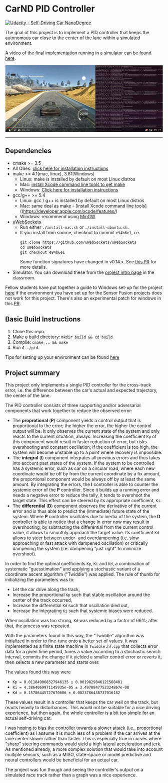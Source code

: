 # CarND PID Controller

[![Udacity - Self-Driving Car NanoDegree](https://s3.amazonaws.com/udacity-sdc/github/shield-carnd.svg)](http://www.udacity.com/drive)

The goal of this project is to implement a PID controller that keeps the autonomous car
close to the center of the lane within a simulated environment.

A video of the final implementation running in a simulator can be 
found [here](https://www.youtube.com/watch?v=wSUsaHKEUBE). 

<a href="https://www.youtube.com/watch?v=wSUsaHKEUBE"><img src="images/video.jpg" /></a>

---

## Dependencies

* cmake >= 3.5
 * All OSes: [click here for installation instructions](https://cmake.org/install/)
* make >= 4.1(mac, linux), 3.81(Windows)
  * Linux: make is installed by default on most Linux distros
  * Mac: [install Xcode command line tools to get make](https://developer.apple.com/xcode/features/)
  * Windows: [Click here for installation instructions](http://gnuwin32.sourceforge.net/packages/make.htm)
* gcc/g++ >= 5.4
  * Linux: gcc / g++ is installed by default on most Linux distros
  * Mac: same deal as make - [install Xcode command line tools]((https://developer.apple.com/xcode/features/)
  * Windows: recommend using [MinGW](http://www.mingw.org/)
* [uWebSockets](https://github.com/uWebSockets/uWebSockets)
  * Run either `./install-mac.sh` or `./install-ubuntu.sh`.
  * If you install from source, checkout to commit `e94b6e1`, i.e.
    ```
    git clone https://github.com/uWebSockets/uWebSockets 
    cd uWebSockets
    git checkout e94b6e1
    ```
    Some function signatures have changed in v0.14.x. See [this PR](https://github.com/udacity/CarND-MPC-Project/pull/3) for more details.
* Simulator. You can download these from the [project intro page](https://github.com/udacity/self-driving-car-sim/releases) in the classroom.

Fellow students have put together a guide to Windows set-up for the project [here](https://s3-us-west-1.amazonaws.com/udacity-selfdrivingcar/files/Kidnapped_Vehicle_Windows_Setup.pdf) if the environment you have set up for the Sensor Fusion projects does not work for this project. There's also an experimental patch for windows in this [PR](https://github.com/udacity/CarND-PID-Control-Project/pull/3).

## Basic Build Instructions

1. Clone this repo.
2. Make a build directory: `mkdir build && cd build`
3. Compile: `cmake .. && make`
4. Run it: `./pid`. 

Tips for setting up your environment can be found [here](https://classroom.udacity.com/nanodegrees/nd013/parts/40f38239-66b6-46ec-ae68-03afd8a601c8/modules/0949fca6-b379-42af-a919-ee50aa304e6a/lessons/f758c44c-5e40-4e01-93b5-1a82aa4e044f/concepts/23d376c7-0195-4276-bdf0-e02f1f3c665d)

## Project summary

This project only implements a single PID controller for the cross-track error, i.e. the
difference between the car's actual and expected trajectory, the center of the lane.

The PID controller consists of three supporting and/or adversarial components that work together
to reduce the observed error:

- The **proprotional** (**P**) component yields a control output that is proportional to the error;
  the higher the error, the higher the control output will be. 
  It only observes the current state of the system and only reacts to the current situation, always.
  Increasing the coefficient `Kp` of this component would result in faster reduction of error, but risks
  overshooting and constant oscillation; if the coefficient is too high, the system will become unstable
  up to a point where recovery is impossible.
- The **integral** (**I**) component integrates all previous errors and thus takes into account past states
  of the system. 
  If the system to be controlled has a systemic error, such as car on a circular road,
  where each new coordinate would be off by from the current coordinate by a fix amount,
  the proportional component would be always off by at least the same amount.
  By integrating the errors, the **I** controller is able to counter the systemic error of the
  **P** controller. Since it builds up a running error and needs a negative error to reduce the
  tally, it tends to overshoot the target state. This effect can be steered by its appropriate
  coefficient, `Ki`.
- The **differential** (**D**) component observes the derivative of the current error and
  is thus able to predict the (immediate) future state of the system.
  Where **P** controller oscillates due to inertia of the system, the **D** controller is
  able to notice that a change in error now may result in overshooting; by subtracting the
  differential from the current control value, it allows to smoothly approach the target value.
  Its coefficient `Kd` allows to steer between under- and overdampening (i.e. slow approaching
  or fast attack with dampened oscillation) or critically dampening the system (i.e. 
  dampening "just right" to minimize overshoot).
  
In order to find the optimal coefficients `Kp`, `Ki` and `Kd`, a combination of systematic
"guesstimation" and applying a stochastic variant of a coordinate ascent algorithm ("Twiddle")
was applied. The rule of thumb for initializing the parameters was to:

- Let the car drive along the track,
- Increase the proportional `Kp` such that stable oscillation around the center of the track occurred,
- Increase the differential `Kd` such that oscillation died out,
- Increase the integrating `Ki` such that systemic biases were reduced.

When oscillation was too strong, `Kd` was reduced by a factor of 66%; after that, the process was
repeated.

With the parameters found in this way, the "Twiddle" algorithm was initialized in order to
fine-tune onto a better set of values. It was implemented as a finite state machine in `Twiddle.h`/`.cpp`
that collects error data for a given time period, tunes a value according to a stochastic search interval,
commits the change if it yielded a smaller control error or reverts it, then selects a new parameter
and starts over.

The values found this way were

- `Kp = 0.011849068327946135 ± 0.0019829846121568401`
- `Ki = 4.3864069971145935e-05 ± 3.4970847752324867e-08`
- `Kd = 0.15786445727670606 ± 0.0023786438737016182`

These values result in a controller that keeps the car well on the track,
but reacts heavily to disturbances. This would not be suitable for a nice driving experience,
but then again, the whole controller is a bit too simple for an actual self-driving car.

I was hoping to bias the controller towards a slower attack (i.e., proportional coefficient)
as I assume it is much less of a problem if the car arrives at the lane center slower rather
than faster. This is especially true in curves where "sharp" steering commands would yield
a high lateral acceleration and jerk.
As mentioned already, a more complex solution that would take into account multiple sensors,
such as a MISO, state-space or model predictive and neural controllers would be beneficial for an actual car.

The project was fun though and seeing the controller's output on a simulated race track
rather than a graph was a nice experience.
